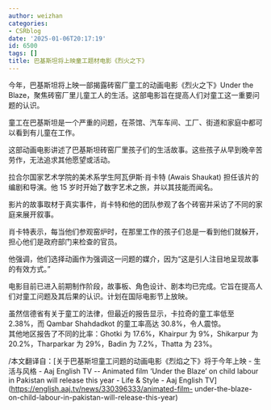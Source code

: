 ```yaml
---
author: weizhan
categories:
- CSRblog
date: '2025-01-06T20:17:19'
id: 6500
tags: []
title: 巴基斯坦将上映童工题材电影《烈火之下》
---
```


今年，巴基斯坦将上映一部揭露砖窑厂童工的动画电影《烈火之下》Under the
Blaze，聚焦砖窑厂里儿童工人的生活。这部电影旨在提高人们对童工这一重要问题的认识。

童工在巴基斯坦是一个严重的问题，在茶馆、汽车车间、工厂、街道和家庭中都可以看到有儿童在工作。

这部动画电影讲述了巴基斯坦砖窑厂里孩子们的生活故事。这些孩子从早到晚辛苦劳作，无法追求其他愿望或活动。

拉合尔国家艺术学院的美术系学生阿瓦伊斯·肖卡特 (Awais Shaukat) 担任该片的编剧和导演。他 15 岁时开始了数字艺术之旅，并以其技能而闻名。

影片的故事取材于真实事件，肖卡特和他的团队参观了各个砖窑并采访了不同的家庭来展开叙事。

肖卡特表示，每当他们参观窑炉时，在那里工作的孩子们总是一看到他们就躲开，担心他们是政府部门来检查的官员。

他强调，他们选择动画作为强调这一问题的媒介，因为“这是引人注目地呈现故事的有效方式。”

电影目前已进入前期制作阶段，故事板、角色设计、剧本均已完成。它旨在提高人们对童工问题及其后果的认识。计划在国际电影节上放映。

虽然信德省有关于童工的法律，但最近的报告显示，卡拉奇的童工率低至 2.38%，而 Qambar Shahdadkot 的童工率高达 30.8%，令人震惊。  
其他地区报告了不同的比率：Ghotki 为 17.6%，Khairpur 为 9%，Shikarpur 为 20.2%，Tharparkar 为
29%，Badin 为 7.2%，Thatta 为 23%。

/本文翻译自：[关于巴基斯坦童工问题的动画电影《烈焰之下》将于今年上映 - 生活与风格 - Aaj English TV -- Animated film
‘Under the Blaze’ on child labour in Pakistan will release this year - Life &
Style - Aaj English TV](https://english.aaj.tv/news/330396333/animated-film-
under-the-blaze-on-child-labour-in-pakistan-will-release-this-year)

